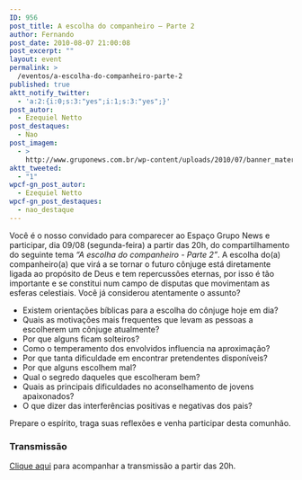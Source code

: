 ```yaml
---
ID: 956
post_title: A escolha do companheiro – Parte 2
author: Fernando
post_date: 2010-08-07 21:00:08
post_excerpt: ""
layout: event
permalink: >
  /eventos/a-escolha-do-companheiro-parte-2
published: true
aktt_notify_twitter:
  - 'a:2:{i:0;s:3:"yes";i:1;s:3:"yes";}'
post_autor:
  - Ezequiel Netto
post_destaques:
  - Nao
post_imagem:
  - >
    http://www.gruponews.com.br/wp-content/uploads/2010/07/banner_materia-escolha.jpg
aktt_tweeted:
  - "1"
wpcf-gn_post_autor:
  - Ezequiel Netto
wpcf-gn_post_destaques:
  - nao_destaque
---
```

Você é o nosso convidado para comparecer ao Espaço Grupo News e participar, dia 09/08 (segunda-feira) a partir das 20h, do compartilhamento do seguinte tema <em>“A escolha do companheiro - Parte 2”</em>. A escolha do(a) companheiro(a) que virá a se tornar o futuro cônjuge está diretamente ligada ao propósito de Deus e tem repercussões eternas, por isso é tão importante e se constitui num campo de disputas que movimentam as esferas celestiais. Você já considerou atentamente o assunto?
<ul>
	<li>Existem orientações bíblicas para a escolha do cônjuge hoje em dia?</li>
	<li>Quais as motivações mais frequentes que levam as pessoas a escolherem um cônjuge atualmente?</li>
	<li>Por que alguns ficam solteiros?</li>
	<li>Como o temperamento dos envolvidos influencia na aproximação?</li>
	<li>Por que tanta dificuldade em encontrar pretendentes disponíveis?</li>
	<li>Por que alguns escolhem mal?</li>
	<li>Qual o segredo daqueles que escolheram bem?</li>
	<li>Quais as principais dificuldades no aconselhamento de jovens apaixonados?</li>
	<li>O que dizer das interferências positivas e negativas dos pais?</li>
</ul>
Prepare o espírito, traga suas reflexões e venha participar desta comunhão.
<h3>Transmissão</h3>
<a href="../../webtv/ao-vivo">Clique aqui</a> para acompanhar a transmissão a partir das 20h.
